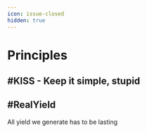 ```yaml
---
icon: issue-closed
hidden: true
---
```


# Principles

## #KISS - Keep it simple, stupid



## #RealYield

All yield we generate has to be lasting 